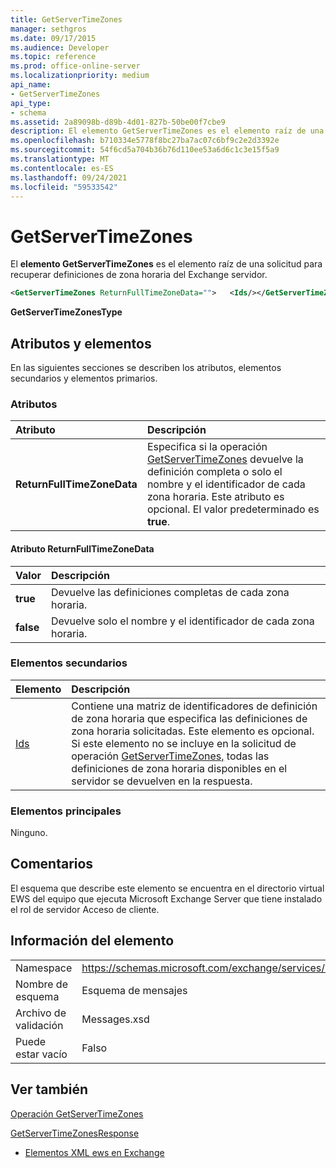 ```yaml
---
title: GetServerTimeZones
manager: sethgros
ms.date: 09/17/2015
ms.audience: Developer
ms.topic: reference
ms.prod: office-online-server
ms.localizationpriority: medium
api_name:
- GetServerTimeZones
api_type:
- schema
ms.assetid: 2a89098b-d89b-4d01-827b-50be00f7cbe9
description: El elemento GetServerTimeZones es el elemento raíz de una solicitud para recuperar definiciones de zona horaria del Exchange servidor.
ms.openlocfilehash: b710334e5778f8bc27ba7ac07c6bf9c2e2d3392e
ms.sourcegitcommit: 54f6cd5a704b36b76d110ee53a6d6c1c3e15f5a9
ms.translationtype: MT
ms.contentlocale: es-ES
ms.lasthandoff: 09/24/2021
ms.locfileid: "59533542"
---
```

# <a name="getservertimezones"></a>GetServerTimeZones

El **elemento GetServerTimeZones** es el elemento raíz de una solicitud para recuperar definiciones de zona horaria del Exchange servidor. 
  
```xml
<GetServerTimeZones ReturnFullTimeZoneData="">   <Ids/></GetServerTimeZones>
```

 **GetServerTimeZonesType**
## <a name="attributes-and-elements"></a>Atributos y elementos

En las siguientes secciones se describen los atributos, elementos secundarios y elementos primarios.
  
### <a name="attributes"></a>Atributos

|**Atributo**|**Descripción**|
|:-----|:-----|
|**ReturnFullTimeZoneData** <br/> |Especifica si la operación [GetServerTimeZones](getservertimezones-operation.md) devuelve la definición completa o solo el nombre y el identificador de cada zona horaria. Este atributo es opcional. El valor predeterminado es **true**.  <br/> |
   
#### <a name="returnfulltimezonedata-attribute"></a>Atributo ReturnFullTimeZoneData

|**Valor**|**Descripción**|
|:-----|:-----|
|**true** <br/> |Devuelve las definiciones completas de cada zona horaria.  <br/> |
|**false** <br/> |Devuelve solo el nombre y el identificador de cada zona horaria.  <br/> |
   
### <a name="child-elements"></a>Elementos secundarios

|**Elemento**|**Descripción**|
|:-----|:-----|
|[Ids](ids.md) <br/> |Contiene una matriz de identificadores de definición de zona horaria que especifica las definiciones de zona horaria solicitadas. Este elemento es opcional. Si este elemento no se incluye en la solicitud de operación [GetServerTimeZones,](getservertimezones-operation.md) todas las definiciones de zona horaria disponibles en el servidor se devuelven en la respuesta.  <br/> |
   
### <a name="parent-elements"></a>Elementos principales

Ninguno.
  
## <a name="remarks"></a>Comentarios

El esquema que describe este elemento se encuentra en el directorio virtual EWS del equipo que ejecuta Microsoft Exchange Server que tiene instalado el rol de servidor Acceso de cliente.
  
## <a name="element-information"></a>Información del elemento

|||
|:-----|:-----|
|Namespace  <br/> |https://schemas.microsoft.com/exchange/services/2006/messages  <br/> |
|Nombre de esquema  <br/> |Esquema de mensajes  <br/> |
|Archivo de validación  <br/> |Messages.xsd  <br/> |
|Puede estar vacío  <br/> |Falso  <br/> |
   
## <a name="see-also"></a>Ver también



[Operación GetServerTimeZones](getservertimezones-operation.md)
  
[GetServerTimeZonesResponse](getservertimezonesresponse.md)


- [Elementos XML ews en Exchange](ews-xml-elements-in-exchange.md)

